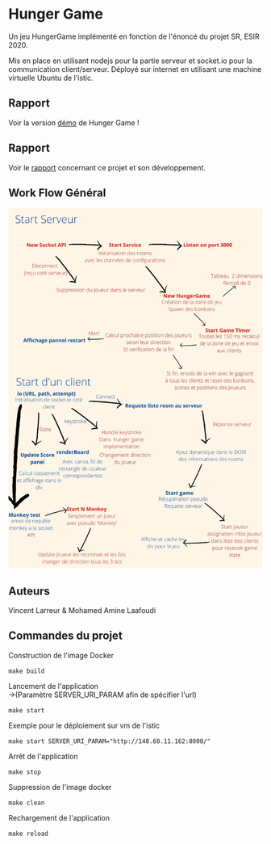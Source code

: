 # Hunger Game

Un jeu HungerGame implémenté en fonction de l'énoncé du projet SR, ESIR 2020.

Mis en place en utilisant nodejs pour la partie serveur et socket.io pour la communication client/serveur.
Déployé sur internet en utilisant une machine virtuelle Ubuntu de l'istic.

## Rapport 

Voir la version [démo](http://148.60.11.162:8000/) de Hunger Game !

## Rapport 

Voir le [rapport](https://docs.google.com/document/d/1ZdQjy_KrKsZRNxp86dYisYeUfszlGgCPhhkym1GT03s/edit?usp=sharing) concernant ce projet et son développement.

## Work Flow Général

![alt text](./FlowHungerGame.jpg)

## Auteurs

Vincent Larreur & Mohamed Amine Laafoudi

## Commandes du projet

Construction de l'image Docker
```
make build
```
Lancement de l'application \
->(Paramètre SERVER_URI_PARAM afin de spécifier l'url)
```
make start
```
Exemple pour le déploiement sur vm de l'istic
```
make start SERVER_URI_PARAM="http://148.60.11.162:8000/"
```
Arrêt de l'application
```
make stop
```
Suppression de l'image docker
```
make clean
```
Rechargement de l'application
```
make reload
```
